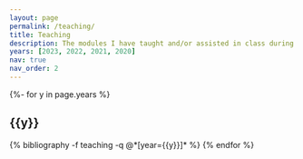 ```yaml
---
layout: page
permalink: /teaching/
title: Teaching
description: The modules I have taught and/or assisted in class during the PhD.
years: [2023, 2022, 2021, 2020]
nav: true
nav_order: 2
---
```


<div class="talks">

{%- for y in page.years %}
  <h2 class="year">{{y}}</h2>
    {% bibliography -f teaching -q @*[year={{y}}]* %}
{% endfor %}

</div>